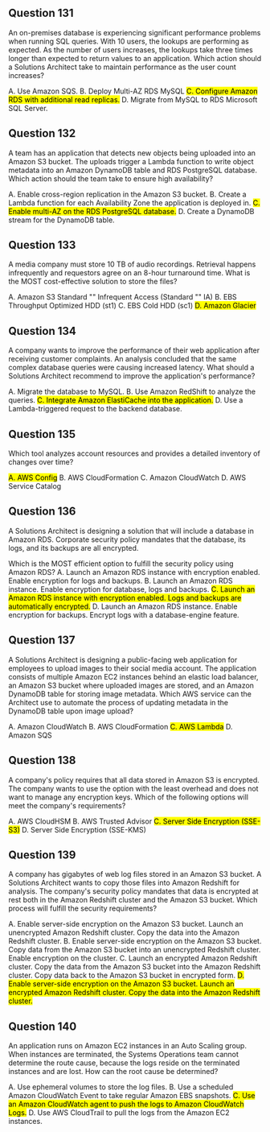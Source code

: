 ## Question 131
An on-premises database is experiencing significant performance problems when running SQL queries. With 10 users, the lookups are performing as expected.
As the number of users increases, the lookups take three times longer than expected to return values to an application.
Which action should a Solutions Architect take to maintain performance as the user count increases?

A. Use Amazon SQS.
B. Deploy Multi-AZ RDS MySQL
<mark>C. Configure Amazon RDS with additional read replicas.</mark>
D. Migrate from MySQL to RDS Microsoft SQL Server.

## Question 132
A team has an application that detects new objects being uploaded into an Amazon S3 bucket. The uploads trigger a Lambda function to write object metadata into an Amazon DynamoDB table and RDS PostgreSQL database.
Which action should the team take to ensure high availability?

A. Enable cross-region replication in the Amazon S3 bucket.
B. Create a Lambda function for each Availability Zone the application is deployed in.
<mark>C. Enable multi-AZ on the RDS PostgreSQL database.</mark>
D. Create a DynamoDB stream for the DynamoDB table.

## Question 133
A media company must store 10 TB of audio recordings. Retrieval happens infrequently and requestors agree on an 8-hour turnaround time.
What is the MOST cost-effective solution to store the files?

A. Amazon S3 Standard "" Infrequent Access (Standard "" IA)
B. EBS Throughput Optimized HDD (st1)
C. EBS Cold HDD (sc1)
<mark>D. Amazon Glacier</mark>

## Question 134
A company wants to improve the performance of their web application after receiving customer complaints. An analysis concluded that the same complex database queries were causing increased latency.
What should a Solutions Architect recommend to improve the application's performance?

A. Migrate the database to MySQL.
B. Use Amazon RedShift to analyze the queries.
<mark>C. Integrate Amazon ElastiCache into the application.</mark>
D. Use a Lambda-triggered request to the backend database.

## Question 135
Which tool analyzes account resources and provides a detailed inventory of changes over time?

<mark>A. AWS Config</mark>
B. AWS CloudFormation
C. Amazon CloudWatch
D. AWS Service Catalog

## Question 136
A Solutions Architect is designing a solution that will include a database in Amazon RDS. Corporate security policy mandates that the database, its logs, and its backups are all encrypted.

Which is the MOST efficient option to fulfill the security policy using Amazon RDS?
A. Launch an Amazon RDS instance with encryption enabled. Enable encryption for logs and backups.
B. Launch an Amazon RDS instance. Enable encryption for database, logs and backups.
<mark>C. Launch an Amazon RDS instance with encryption enabled. Logs and backups are automatically encrypted.</mark>
D. Launch an Amazon RDS instance. Enable encryption for backups. Encrypt logs with a database-engine feature.

## Question 137
A Solutions Architect is designing a public-facing web application for employees to upload images to their social media account. The application consists of multiple Amazon EC2 instances behind an elastic load balancer, an Amazon S3 bucket where uploaded images are stored, and an Amazon DynamoDB table for storing image metadata.
Which AWS service can the Architect use to automate the process of updating metadata in the DynamoDB table upon image upload?

A. Amazon CloudWatch
B. AWS CloudFormation
<mark>C. AWS Lambda</mark>
D. Amazon SQS

## Question 138
A company's policy requires that all data stored in Amazon S3 is encrypted. The company wants to use the option with the least overhead and does not want to manage any encryption keys.
Which of the following options will meet the company's requirements?

A. AWS CloudHSM
B. AWS Trusted Advisor
<mark>C. Server Side Encryption (SSE-S3)</mark>
D. Server Side Encryption (SSE-KMS)

## Question 139
A company has gigabytes of web log files stored in an Amazon S3 bucket. A Solutions Architect wants to copy those files into Amazon Redshift for analysis. The company's security policy mandates that data is encrypted at rest both in the Amazon Redshift cluster and the Amazon S3 bucket.
Which process will fulfill the security requirements?

A. Enable server-side encryption on the Amazon S3 bucket. Launch an unencrypted Amazon Redshift cluster. Copy the data into the Amazon Redshift cluster.
B. Enable server-side encryption on the Amazon S3 bucket. Copy data from the Amazon S3 bucket into an unencrypted Redshift cluster. Enable encryption on the cluster.
C. Launch an encrypted Amazon Redshift cluster. Copy the data from the Amazon S3 bucket into the Amazon Redshift cluster. Copy data back to the Amazon S3 bucket in encrypted form.
<mark>D. Enable server-side encryption on the Amazon S3 bucket. Launch an encrypted Amazon Redshift cluster. Copy the data into the Amazon Redshift cluster.</mark>

## Question 140
An application runs on Amazon EC2 instances in an Auto Scaling group. When instances are terminated, the Systems Operations team cannot determine the route cause, because the logs reside on the terminated instances and are lost.
How can the root cause be determined?

A. Use ephemeral volumes to store the log files.
B. Use a scheduled Amazon CloudWatch Event to take regular Amazon EBS snapshots.
<mark>C. Use an Amazon CloudWatch agent to push the logs to Amazon CloudWatch Logs.</mark>
D. Use AWS CloudTrail to pull the logs from the Amazon EC2 instances.
